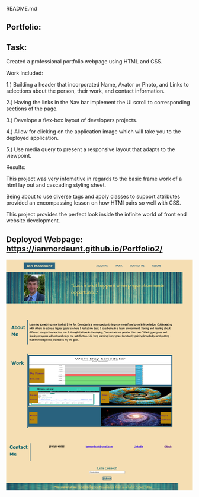 README.md

## Portfolio: 

## Task: 
  Created a professional portfolio webpage using HTML and CSS.

Work Included:

  1.) Building a header that incorporated Name, Avator or Photo, and Links to selections about the person, their work, and contact information.

  2.) Having the links in the Nav bar implement the UI scroll to corresponding sections of the page.

  3.) Develope a flex-box layout of developers projects.

  4.) Allow for clicking on the application image which will take you to the deployed application. 

  5.) Use media query to present a responsive layout that adapts to the viewpoint. 

Results:

This project was very infomative in regards to the basic frame work of a html lay out and cascading styling sheet.

Being about to use diverse tags and apply classes to support attributes provided an encompassing lesson on how HTMl pairs so well with CSS. 

This project provides the perfect look inside the infinite world of front end website development. 

## Deployed Webpage:  https://ianmordaunt.github.io/Portfolio2/

![Professional Portfolio](https://github.com/IanMordaunt/02-Professional_Portfolio/blob/main/assets/Ian_Mordaunt-PP.png)